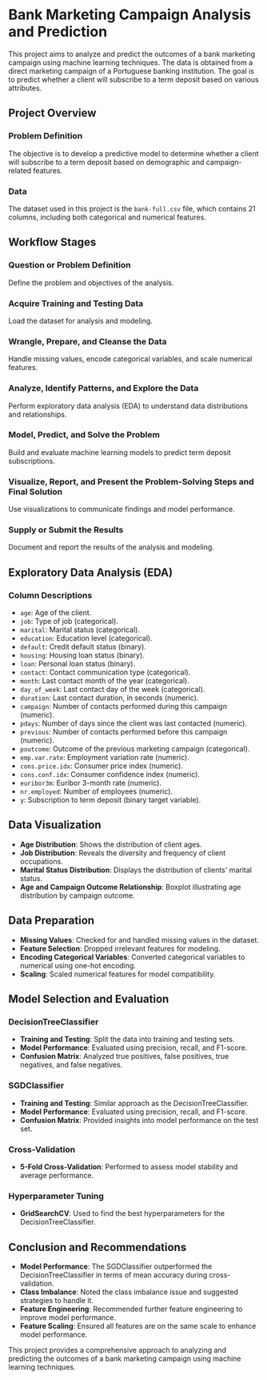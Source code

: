 # Bank Marketing Campaign Analysis and Prediction

This project aims to analyze and predict the outcomes of a bank marketing campaign using machine learning techniques. The data is obtained from a direct marketing campaign of a Portuguese banking institution. The goal is to predict whether a client will subscribe to a term deposit based on various attributes.

## Project Overview

### Problem Definition
The objective is to develop a predictive model to determine whether a client will subscribe to a term deposit based on demographic and campaign-related features.

### Data
The dataset used in this project is the `bank-full.csv` file, which contains 21 columns, including both categorical and numerical features.

## Workflow Stages

### Question or Problem Definition
Define the problem and objectives of the analysis.

### Acquire Training and Testing Data
Load the dataset for analysis and modeling.

### Wrangle, Prepare, and Cleanse the Data
Handle missing values, encode categorical variables, and scale numerical features.

### Analyze, Identify Patterns, and Explore the Data
Perform exploratory data analysis (EDA) to understand data distributions and relationships.

### Model, Predict, and Solve the Problem
Build and evaluate machine learning models to predict term deposit subscriptions.

### Visualize, Report, and Present the Problem-Solving Steps and Final Solution
Use visualizations to communicate findings and model performance.

### Supply or Submit the Results
Document and report the results of the analysis and modeling.

## Exploratory Data Analysis (EDA)

### Column Descriptions
- `age`: Age of the client.
- `job`: Type of job (categorical).
- `marital`: Marital status (categorical).
- `education`: Education level (categorical).
- `default`: Credit default status (binary).
- `housing`: Housing loan status (binary).
- `loan`: Personal loan status (binary).
- `contact`: Contact communication type (categorical).
- `month`: Last contact month of the year (categorical).
- `day_of_week`: Last contact day of the week (categorical).
- `duration`: Last contact duration, in seconds (numeric).
- `campaign`: Number of contacts performed during this campaign (numeric).
- `pdays`: Number of days since the client was last contacted (numeric).
- `previous`: Number of contacts performed before this campaign (numeric).
- `poutcome`: Outcome of the previous marketing campaign (categorical).
- `emp.var.rate`: Employment variation rate (numeric).
- `cons.price.idx`: Consumer price index (numeric).
- `cons.conf.idx`: Consumer confidence index (numeric).
- `euribor3m`: Euribor 3-month rate (numeric).
- `nr.employed`: Number of employees (numeric).
- `y`: Subscription to term deposit (binary target variable).

## Data Visualization
- **Age Distribution**: Shows the distribution of client ages.
- **Job Distribution**: Reveals the diversity and frequency of client occupations.
- **Marital Status Distribution**: Displays the distribution of clients' marital status.
- **Age and Campaign Outcome Relationship**: Boxplot illustrating age distribution by campaign outcome.

## Data Preparation
- **Missing Values**: Checked for and handled missing values in the dataset.
- **Feature Selection**: Dropped irrelevant features for modeling.
- **Encoding Categorical Variables**: Converted categorical variables to numerical using one-hot encoding.
- **Scaling**: Scaled numerical features for model compatibility.

## Model Selection and Evaluation

### DecisionTreeClassifier
- **Training and Testing**: Split the data into training and testing sets.
- **Model Performance**: Evaluated using precision, recall, and F1-score.
- **Confusion Matrix**: Analyzed true positives, false positives, true negatives, and false negatives.

### SGDClassifier
- **Training and Testing**: Similar approach as the DecisionTreeClassifier.
- **Model Performance**: Evaluated using precision, recall, and F1-score.
- **Confusion Matrix**: Provided insights into model performance on the test set.

### Cross-Validation
- **5-Fold Cross-Validation**: Performed to assess model stability and average performance.

### Hyperparameter Tuning
- **GridSearchCV**: Used to find the best hyperparameters for the DecisionTreeClassifier.

## Conclusion and Recommendations
- **Model Performance**: The SGDClassifier outperformed the DecisionTreeClassifier in terms of mean accuracy during cross-validation.
- **Class Imbalance**: Noted the class imbalance issue and suggested strategies to handle it.
- **Feature Engineering**: Recommended further feature engineering to improve model performance.
- **Feature Scaling**: Ensured all features are on the same scale to enhance model performance.

This project provides a comprehensive approach to analyzing and predicting the outcomes of a bank marketing campaign using machine learning techniques.
